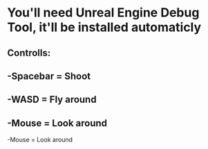 <h1>You'll need Unreal Engine Debug Tool, it'll be installed automaticly</h1>

<h2>Controlls:</h2>
  <h2>-Spacebar = Shoot </h2>
  <h2>-WASD = Fly around</h2>
  <h2>-Mouse = Look around</h2>-Mouse = Look around
